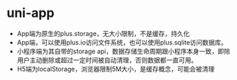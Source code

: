 
# uni-app

* App端为原生的plus.storage，无大小限制，不是缓存，持久化
* App端，可以使用plus.io访问文件系统，也可以使用plus.sqlite访问数据库。
* 小程序端为其自带的storage api，数据存储生命周期跟小程序本身一致，即除用户主动删除或超过一定时间被自动清理，否则数据都一直可用。
* H5端为localStorage，浏览器限制5M大小，是缓存概念，可能会被清理